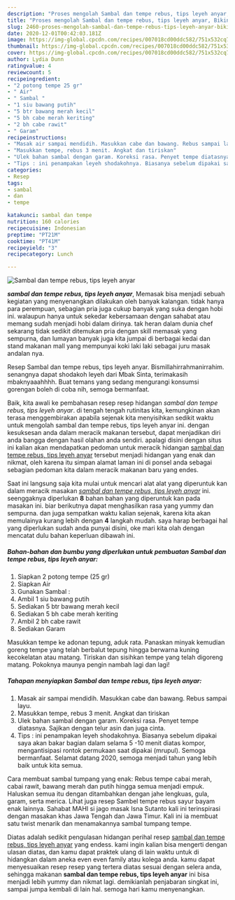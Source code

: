 ```yaml
---
description: "Proses mengolah Sambal dan tempe rebus, tips leyeh anyar, Bikin Ngiler"
title: "Proses mengolah Sambal dan tempe rebus, tips leyeh anyar, Bikin Ngiler"
slug: 2460-proses-mengolah-sambal-dan-tempe-rebus-tips-leyeh-anyar-bikin-ngiler
date: 2020-12-01T00:42:03.181Z
image: https://img-global.cpcdn.com/recipes/007018cd00ddc582/751x532cq70/sambal-dan-tempe-rebus-tips-leyeh-anyar-foto-resep-utama.jpg
thumbnail: https://img-global.cpcdn.com/recipes/007018cd00ddc582/751x532cq70/sambal-dan-tempe-rebus-tips-leyeh-anyar-foto-resep-utama.jpg
cover: https://img-global.cpcdn.com/recipes/007018cd00ddc582/751x532cq70/sambal-dan-tempe-rebus-tips-leyeh-anyar-foto-resep-utama.jpg
author: Lydia Dunn
ratingvalue: 4
reviewcount: 5
recipeingredient:
- "2 potong tempe 25 gr"
- " Air"
- " Sambal "
- "1 siu bawang putih"
- "5 btr bawang merah kecil"
- "5 bh cabe merah keriting"
- "2 bh cabe rawit"
- " Garam"
recipeinstructions:
- "Masak air sampai mendidih. Masukkan cabe dan bawang. Rebus sampai layu."
- "Masukkan tempe, rebus 3 menit. Angkat dan tiriskan"
- "Ulek bahan sambal dengan garam. Koreksi rasa. Penyet tempe diatasnya. Sajikan dengan telur asin dan juga cinta."
- "Tips : ini penampakan leyeh shodakohnya. Biasanya sebelum dipakai saya akan bakar bagian dalam selama 5 -10 menit diatas kompor, mengantisipasi rontok permukaan saat dipakai (mrupul). Semoga bermanfaat. Selamat datang 2020, semoga menjadi tahun yang lebih baik untuk kita semua."
categories:
- Resep
tags:
- sambal
- dan
- tempe

katakunci: sambal dan tempe 
nutrition: 160 calories
recipecuisine: Indonesian
preptime: "PT21M"
cooktime: "PT41M"
recipeyield: "3"
recipecategory: Lunch

---
```



![Sambal dan tempe rebus, tips leyeh anyar](https://img-global.cpcdn.com/recipes/007018cd00ddc582/751x532cq70/sambal-dan-tempe-rebus-tips-leyeh-anyar-foto-resep-utama.jpg)

<b><i>sambal dan tempe rebus, tips leyeh anyar</i></b>, Memasak bisa menjadi sebuah kegiatan yang menyenangkan dilakukan oleh banyak kalangan. tidak hanya para perempuan, sebagian pria juga cukup banyak yang suka dengan hobi ini. walaupun hanya untuk sekedar kebersamaan dengan sahabat atau memang sudah menjadi hobi dalam dirinya. tak heran dalam dunia chef sekarang tidak sedikit ditemukan pria dengan skill memasak yang sempurna, dan lumayan banyak juga kita jumpai di berbagai kedai dan stand makanan mall yang mempunyai koki laki laki sebagai juru masak andalan nya.

Resep Sambal dan tempe rebus, tips leyeh anyar. Bismillahirrahmanirrahim. senangnya dapat shodakoh leyeh dari Mbak Sinta, terimakasih mbaknyaaahhhh. Buat temans yang sedang mengurangi konsumsi gorengan boleh di coba nih, semoga bermanfaat.

Baik, kita awali ke pembahasan resep resep hidangan <i>sambal dan tempe rebus, tips leyeh anyar</i>. di tengah tengah rutinitas kita, kemungkinan akan terasa menggembirakan apabila sejenak kita menyisihkan sedikit waktu untuk mengolah sambal dan tempe rebus, tips leyeh anyar ini. dengan kesuksesan anda dalam meracik makanan tersebut, dapat menjadikan diri anda bangga dengan hasil olahan anda sendiri. apalagi disini dengan situs ini kalian akan mendapatkan pedoman untuk meracik hidangan <u>sambal dan tempe rebus, tips leyeh anyar</u> tersebut menjadi hidangan yang enak dan nikmat, oleh karena itu simpan alamat laman ini di ponsel anda sebagai sebagian pedoman kita dalam meracik makanan baru yang endes.


Saat ini langsung saja kita mulai untuk mencari alat alat yang diperuntuk kan dalam meracik masakan <u><i>sambal dan tempe rebus, tips leyeh anyar</i></u> ini. seenggaknya diperlukan <b>8</b> bahan bahan yang diperuntuk kan pada masakan ini. biar berikutnya dapat menghasilkan rasa yang yummy dan sempurna. dan juga sempatkan waktu kalian sejenak, karena kita akan memulainya kurang lebih dengan <b>4</b> langkah mudah. saya harap berbagai hal yang diperlukan sudah anda punyai disini, oke mari kita olah dengan mencatat dulu bahan keperluan dibawah ini.

<!--inarticleads1-->

##### Bahan-bahan dan bumbu yang diperlukan untuk pembuatan Sambal dan tempe rebus, tips leyeh anyar:

1. Siapkan 2 potong tempe (25 gr)
1. Siapkan  Air
1. Gunakan  Sambal :
1. Ambil 1 siu bawang putih
1. Sediakan 5 btr bawang merah kecil
1. Sediakan 5 bh cabe merah keriting
1. Ambil 2 bh cabe rawit
1. Sediakan  Garam


Masukkan tempe ke adonan tepung, aduk rata. Panaskan minyak kemudian goreng tempe yang telah berbalut tepung hingga berwarna kuning kecokelatan atau matang. Tiriskan dan sisihkan tempe yang telah digoreng matang. Pokoknya maunya pengin nambah lagi dan lagi! 

<!--inarticleads2-->

##### Tahapan menyiapkan Sambal dan tempe rebus, tips leyeh anyar:

1. Masak air sampai mendidih. Masukkan cabe dan bawang. Rebus sampai layu.
1. Masukkan tempe, rebus 3 menit. Angkat dan tiriskan
1. Ulek bahan sambal dengan garam. Koreksi rasa. Penyet tempe diatasnya. Sajikan dengan telur asin dan juga cinta.
1. Tips : ini penampakan leyeh shodakohnya. Biasanya sebelum dipakai saya akan bakar bagian dalam selama 5 -10 menit diatas kompor, mengantisipasi rontok permukaan saat dipakai (mrupul). Semoga bermanfaat. Selamat datang 2020, semoga menjadi tahun yang lebih baik untuk kita semua.


Cara membuat sambal tumpang yang enak: Rebus tempe cabai merah, cabai rawit, bawang merah dan putih hingga semua menjadi empuk. Haluskan semua itu dengan ditambahkan dengan jahe lengkuas, gula, garam, serta merica. Lihat juga resep Sambel tempe rebus sayur bayam enak lainnya. Sahabat MAHI si jago masak Isna Sutanto kali ini terinspirasi dengan masakan khas Jawa Tengah dan Jawa Timur. Kali ini ia membuat satu twist menarik dan menamakannya sambal tumpang tempe. 

Diatas adalah sedikit pengulasan hidangan perihal resep <u>sambal dan tempe rebus, tips leyeh anyar</u> yang endess. kami ingin kalian bisa mengerti dengan ulasan diatas, dan kamu dapat praktek ulang di lain waktu untuk di hidangkan dalam aneka even even family atau kolega anda. kamu dapat menyesuaikan resep resep yang tertera diatas sesuai dengan selera anda, sehingga makanan <b>sambal dan tempe rebus, tips leyeh anyar</b> ini bisa menjadi lebih yummy dan nikmat lagi. demikianlah penjabaran singkat ini, sampai jumpa kembali di lain hal. semoga hari kamu menyenangkan.
